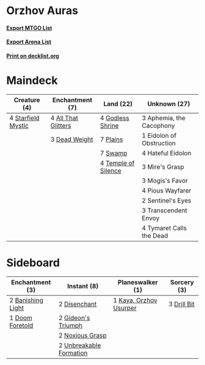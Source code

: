 # Orzhov Auras

#### [Export MTGO List](../collection/Orzhov%20Auras/Orzhov%20Auras.txt)
#### [Export Arena List](../collection/Orzhov%20Auras/Orzhov%20Auras_arena.txt)
#### [Print on decklist.org](http://decklist.org/?deckmain=4%09All%20That%20Glitters%0A3%09Aphemia,%20the%20Cacophony%0A3%09Dead%20Weight%0A1%09Eidolon%20of%20Obstruction%0A4%09Godless%20Shrine%0A4%09Hateful%20Eidolon%0A3%09Mire's%20Grasp%0A3%09Mogis's%20Favor%0A4%09Pious%20Wayfarer%0A7%09Plains%0A2%09Sentinel's%20Eyes%0A4%09Starfield%20Mystic%0A7%09Swamp%0A4%09Temple%20of%20Silence%0A3%09Transcendent%20Envoy%0A4%09Tymaret%20Calls%20the%20Dead&deckside=2%09Banishing%20Light%0A2%09Disenchant%0A1%09Doom%20Foretold%0A3%09Drill%20Bit%0A2%09Gideon's%20Triumph%0A1%09Kaya,%20Orzhov%20Usurper%0A2%09Noxious%20Grasp%0A2%09Unbreakable%20Formation)
# Maindeck

|                                        Creature (4)                                         |                                       Enchantment (7)                                        |                                          Land (22)                                           |      Unknown (27)      |
|---------------------------------------------------------------------------------------------|----------------------------------------------------------------------------------------------|----------------------------------------------------------------------------------------------|------------------------|
|4 [Starfield Mystic](http://gatherer.wizards.com/Pages/Card/Details.aspx?multiverseid=466793)|4 [All That Glitters](http://gatherer.wizards.com/Pages/Card/Details.aspx?multiverseid=472964)|4 [Godless Shrine](http://gatherer.wizards.com/Pages/Card/Details.aspx?multiverseid=405099)   |3 Aphemia, the Cacophony|
|                                                                                             |3 [Dead Weight](http://gatherer.wizards.com/Pages/Card/Details.aspx?multiverseid=452817)      |7 [Plains](http://gatherer.wizards.com/Pages/Card/Details.aspx?multiverseid=439856)           |1 Eidolon of Obstruction|
|                                                                                             |                                                                                              |7 [Swamp](http://gatherer.wizards.com/Pages/Card/Details.aspx?multiverseid=439858)            |4 Hateful Eidolon       |
|                                                                                             |                                                                                              |4 [Temple of Silence](http://gatherer.wizards.com/Pages/Card/Details.aspx?multiverseid=373522)|3 Mire's Grasp          |
|                                                                                             |                                                                                              |                                                                                              |3 Mogis's Favor         |
|                                                                                             |                                                                                              |                                                                                              |4 Pious Wayfarer        |
|                                                                                             |                                                                                              |                                                                                              |2 Sentinel's Eyes       |
|                                                                                             |                                                                                              |                                                                                              |3 Transcendent Envoy    |
|                                                                                             |                                                                                              |                                                                                              |4 Tymaret Calls the Dead|


# Sideboard

|                                      Enchantment (3)                                       |                                           Instant (8)                                            |                                        Planeswalker (1)                                         |                                     Sorcery (3)                                      |
|--------------------------------------------------------------------------------------------|--------------------------------------------------------------------------------------------------|-------------------------------------------------------------------------------------------------|--------------------------------------------------------------------------------------|
|2 [Banishing Light](http://gatherer.wizards.com/Pages/Card/Details.aspx?multiverseid=405135)|2 [Disenchant](http://gatherer.wizards.com/Pages/Card/Details.aspx?multiverseid=847)              |1 [Kaya, Orzhov Usurper](http://gatherer.wizards.com/Pages/Card/Details.aspx?multiverseid=460129)|3 [Drill Bit](http://gatherer.wizards.com/Pages/Card/Details.aspx?multiverseid=457217)|
|1 [Doom Foretold](http://gatherer.wizards.com/Pages/Card/Details.aspx?multiverseid=473149)  |2 [Gideon's Triumph](http://gatherer.wizards.com/Pages/Card/Details.aspx?multiverseid=460942)     |                                                                                                 |                                                                                      |
|                                                                                            |2 [Noxious Grasp](http://gatherer.wizards.com/Pages/Card/Details.aspx?multiverseid=466864)        |                                                                                                 |                                                                                      |
|                                                                                            |2 [Unbreakable Formation](http://gatherer.wizards.com/Pages/Card/Details.aspx?multiverseid=457173)|                                                                                                 |                                                                                      |

